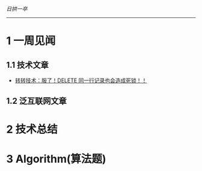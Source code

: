 
*日拱一卒*

_________________

# 1 一周见闻

## 1.1 技术文章
+ [转转技术：服了！DELETE 同一行记录也会造成死锁！！](https://mp.weixin.qq.com/s/K51ntOxUbU64kvdjnReXOw)

## 1.2 泛互联网文章



# 2 技术总结



# 3 Algorithm(算法题)


























